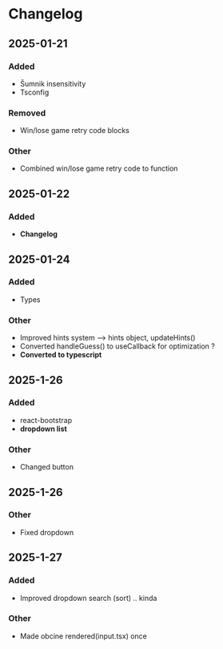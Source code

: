 # Changelog

## 2025-01-21

### Added 

- Šumnik insensitivity
- Tsconfig

### Removed

- Win/lose game retry code blocks

### Other

- Combined win/lose game retry code to function


## 2025-01-22

### Added

- **Changelog**


## 2025-01-24

### Added

- Types

### Other

- Improved hints system --> hints object, updateHints()
- Converted handleGuess() to useCallback for optimization ?
- **Converted to typescript**


## 2025-1-26

### Added

- react-bootstrap
- **dropdown list**

### Other

- Changed button


## 2025-1-26

### Other

- Fixed dropdown

## 2025-1-27

### Added

- Improved dropdown search (sort) .. kinda

### Other

- Made obcine rendered(input.tsx) once